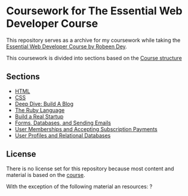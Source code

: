 # Coursework for The Essential Web Developer Course

This repository serves as a archive for my coursework while taking the [Essential Web Developer Course by Robeen Dey](https://upskillcourses.com/courses/essential-web-developer-course).

This coursework is divided into sections based on the [Course structure](https://upskillcourses.com/courses/essential-web-developer-course)

## Sections

* [HTML](sections/html)
* [CSS](sections/css)
* [Deep Dive: Build A Blog](sections/blog)
* [The Ruby Language](sections/ruby)
* [Build a Real Startup](sections/startup)
* [Forms, Databases, and Sending Emails](sections/forms)
* [User Memberships and Accepting Subscription Payments](sections/membership_subscriptions)
* [User Profiles and Relational Databases](sections/user_profiles)

## License

There is no license set for this repository because most content and material is based on the [course](https://upskillcourses.com/courses/essential-web-developer-course).

With the exception of the following material an resources: 
?